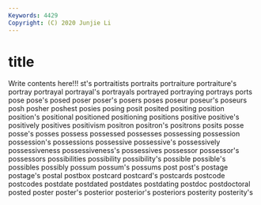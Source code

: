 ```yaml
---
Keywords: 4429
Copyright: (C) 2020 Junjie Li
---
```


# title

Write contents here!!!
st's 
portraitists 
portraits 
portraiture 
portraiture's
portray 
portrayal 
portrayal's 
portrayals 
portrayed 
portraying 
portrays 
ports 
pose 
pose's
posed 
poser 
poser's 
posers 
poses 
poseur 
poseur's 
poseurs 
posh 
posher
poshest 
posies 
posing 
posit 
posited 
positing 
position 
position's 
positional 
positioned
positioning 
positions 
positive 
positive's 
positively 
positives 
positivism 
positron 
positron's 
positrons
posits 
posse 
posse's 
posses 
possess 
possessed 
possesses 
possessing 
possession 
possession's
possessions 
possessive 
possessive's 
possessively 
possessiveness 
possessiveness's 
possessives 
possessor 
possessor's 
possessors
possibilities 
possibility 
possibility's 
possible 
possible's 
possibles 
possibly 
possum 
possum's 
possums
post 
post's 
postage 
postage's 
postal 
postbox 
postcard 
postcard's 
postcards 
postcode
postcodes 
postdate 
postdated 
postdates 
postdating 
postdoc 
postdoctoral 
posted 
poster 
poster's
posterior 
posterior's 
posteriors 
posterity 
posterity's 

